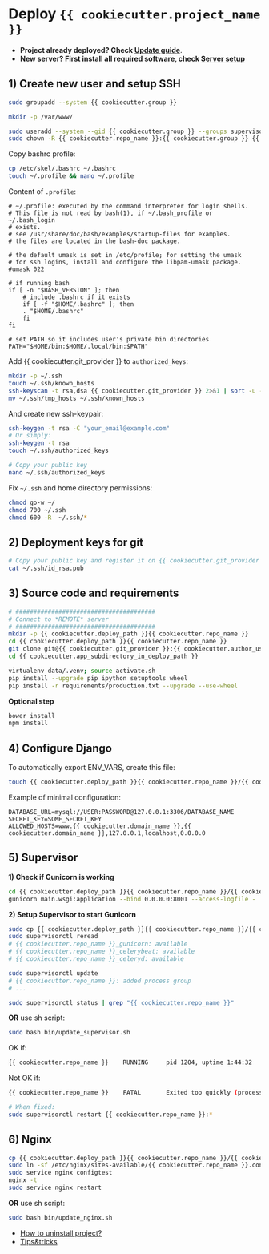 # Deploy `{{ cookiecutter.project_name }}`

- **Project already deployed? Check [Update guide](UPDATES.md)**.
- **New server? First install all required software, check [Server setup](SERVER_SETUP.md)**

## 1) Create new user and setup SSH

```bash
sudo groupadd --system {{ cookiecutter.group }}

mkdir -p /var/www/

sudo useradd --system --gid {{ cookiecutter.group }} --groups supervisor --home {{ cookiecutter.deploy_path }}{{ cookiecutter.repo_name }} {{ cookiecutter.repo_name }}
sudo chown -R {{ cookiecutter.repo_name }}:{{ cookiecutter.group }} {{ cookiecutter.deploy_path }}{{ cookiecutter.repo_name }}
```

Copy bashrc profile:

```bash
cp /etc/skel/.bashrc ~/.bashrc
touch ~/.profile && nano ~/.profile
```

Content of `.profile`:

```
# ~/.profile: executed by the command interpreter for login shells.
# This file is not read by bash(1), if ~/.bash_profile or ~/.bash_login
# exists.
# see /usr/share/doc/bash/examples/startup-files for examples.
# the files are located in the bash-doc package.

# the default umask is set in /etc/profile; for setting the umask
# for ssh logins, install and configure the libpam-umask package.
#umask 022

# if running bash
if [ -n "$BASH_VERSION" ]; then
    # include .bashrc if it exists
    if [ -f "$HOME/.bashrc" ]; then
	. "$HOME/.bashrc"
    fi
fi

# set PATH so it includes user's private bin directories
PATH="$HOME/bin:$HOME/.local/bin:$PATH"
```

Add {{ cookiecutter.git_provider }} to `authorized_keys`:

```bash
mkdir -p ~/.ssh
touch ~/.ssh/known_hosts
ssh-keyscan -t rsa,dsa {{ cookiecutter.git_provider }} 2>&1 | sort -u - ~/.ssh/known_hosts > ~/.ssh/tmp_hosts
mv ~/.ssh/tmp_hosts ~/.ssh/known_hosts
```


And create new ssh-keypair:

```bash
ssh-keygen -t rsa -C "your_email@example.com"
# Or simply:
ssh-keygen -t rsa
touch ~/.ssh/authorized_keys

# Copy your public key
nano ~/.ssh/authorized_keys
```


Fix `~/.ssh` and home directory permissions:

```bash
chmod go-w ~/
chmod 700 ~/.ssh
chmod 600 -R  ~/.ssh/*
```


## 2) Deployment keys for git

```bash
# Copy your public key and register it on {{ cookiecutter.git_provider }}.
cat ~/.ssh/id_rsa.pub
```

## 3) Source code and requirements

```bash
# #######################################
# Connect to *REMOTE* server
# #######################################
mkdir -p {{ cookiecutter.deploy_path }}{{ cookiecutter.repo_name }}
cd {{ cookiecutter.deploy_path }}{{ cookiecutter.repo_name }}
git clone git@{{ cookiecutter.git_provider }}:{{ cookiecutter.author_username }}/{{ cookiecutter.repo_name }}.git {{ cookiecutter.app_subdirectory_in_deploy_path }}
cd {{ cookiecutter.app_subdirectory_in_deploy_path }}

virtualenv data/.venv; source activate.sh
pip install --upgrade pip ipython setuptools wheel
pip install -r requirements/production.txt --upgrade --use-wheel
```

**Optional step**
```bash
bower install
npm install
```

## 4) Configure Django

To automatically export ENV_VARS, create this file:

```bash
touch {{ cookiecutter.deploy_path }}{{ cookiecutter.repo_name }}/{{ cookiecutter.app_subdirectory_in_deploy_path }}.env
```

Example of minimal configuration:

```config
DATABASE_URL=mysql://USER:PASSWORD@127.0.0.1:3306/DATABASE_NAME
SECRET_KEY=SOME_SECRET_KEY
ALLOWED_HOSTS=www.{{ cookiecutter.domain_name }},{{ cookiecutter.domain_name }},127.0.0.1,localhost,0.0.0.0
```

## 5) Supervisor

**1) Check if Gunicorn is working**


```bash
cd {{ cookiecutter.deploy_path }}{{ cookiecutter.repo_name }}/{{ cookiecutter.app_subdirectory_in_deploy_path }}{{ cookiecutter.src_dir }}
gunicorn main.wsgi:application --bind 0.0.0.0:8001 --access-logfile -
```

**2) Setup Supervisor to start Gunicorn**

```bash
sudo cp {{ cookiecutter.deploy_path }}{{ cookiecutter.repo_name }}/{{ cookiecutter.app_subdirectory_in_deploy_path }}conf/supervisor.conf /etc/supervisor/conf.d/{{ cookiecutter.repo_name }}.conf
sudo supervisorctl reread
# {{ cookiecutter.repo_name }}_gunicorn: available
# {{ cookiecutter.repo_name }}_celerybeat: available
# {{ cookiecutter.repo_name }}_celeryd: available

sudo supervisorctl update
# {{ cookiecutter.repo_name }}: added process group
# ...

sudo supervisorctl status | grep "{{ cookiecutter.repo_name }}"
```

**OR** use sh script:

```bash
sudo bash bin/update_supervisor.sh
```

OK if:
```bash
{{ cookiecutter.repo_name }}    RUNNING     pid 1204, uptime 1:44:32
```

Not OK if:
```bash
{{ cookiecutter.repo_name }}    FATAL       Exited too quickly (process log may have details)

# When fixed:
sudo supervisorctl restart {{ cookiecutter.repo_name }}:*
```

## 6) Nginx

```bash
cp {{ cookiecutter.deploy_path }}{{ cookiecutter.repo_name }}/{{ cookiecutter.app_subdirectory_in_deploy_path }}conf/site.conf /etc/nginx/sites-available/{{ cookiecutter.repo_name }}.conf
sudo ln -sf /etc/nginx/sites-available/{{ cookiecutter.repo_name }}.conf /etc/nginx/sites-enabled/{{ cookiecutter.repo_name }}.conf
sudo service nginx configtest
nginx -t
sudo service nginx restart
```

**OR** use sh script:

```bash
sudo bash bin/update_nginx.sh
```

* [How to uninstall project?](UNINSTALL_PROJECT.md)
* [Tips&tricks](MISC.md)
